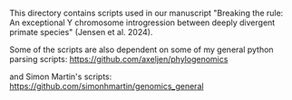 This directory contains scripts used in our manuscript "Breaking the rule: An exceptional Y chromosome introgression between deeply divergent primate species" (Jensen et al. 2024).

Some of the scripts are also dependent on some of my general python parsing scripts:
https://github.com/axeljen/phylogenomics

and Simon Martin's scripts:
https://github.com/simonhmartin/genomics_general
